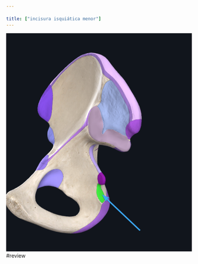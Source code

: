 ```yaml
---

title: ["incisura isquiática menor"]
---
```

![Pasted image 20210414152034.png](Pasted%20image%2020210414152034.png)#review 

